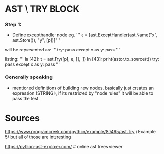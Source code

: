 # AST \ TRY BLOCK

### Step 1:

- Define excepthandler node eg. 
'''
e = [ast.ExceptHandler(ast.Name("x", ast.Store()), "y", [p])] 
'''

will be represented as:
'''
try:
    pass
except x as y:
    pass
'''

listing:
'''
In [42]: t = ast.Try([p], e, [], [])
In [43]: print(astor.to_source(t))
try:
    pass
except x as y:
    pass
'''

### Generally speaking
- mentioned definitions of building new nodes, basically just creates an expression (STRING!), if its restricted by "node rules" it will be able to pass the test.


# Sources

https://www.programcreek.com/python/example/80495/ast.Try / Example 5/ but all of those are interesting

https://python-ast-explorer.com/ # online ast trees viewer